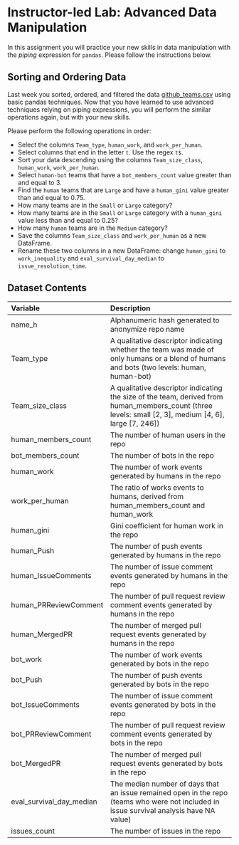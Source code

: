 # Instructor-led Lab: Advanced Data Manipulation

In this assignment you will practice your new skills in data manipulation with the *piping* expression for `pandas`. Please follow the instructions below.

## Sorting and Ordering Data

Last week you sorted, ordered, and filtered the data [github_teams.csv](/data/github_teams.csv) using basic pandas techniques. Now that you have learned to use advanced techniques relying on piping expressions, you will perform the similar operations again, but with your new skills. 

Please perform the following operations in order:

* Select the columns `Team_type`, `human_work`, and `work_per_human`.
* Select columns that end in the letter `t`. Use the regex `t$`.
* Sort your data descending using the columns `Team_size_class`, `human_work`, `work_per_human`.
* Select `human-bot` teams that have a `bot_members_count` value greater than and equal to 3.
* Find the `human` teams that are `Large` and have a `human_gini` value greater than and equal to 0.75.
* How many teams are in the `Small` or `Large` category?
* How many teams are in the `Small` or `Large` category with a `human_gini` value less than and equal to 0.25?
* How many `human` teams are in the `Medium` category?
* Save the columns `Team_size_class` and `work_per_human` as a new DataFrame.
* Rename these two columns in a new DataFrame: change `human_gini` to `work_inequality` and `eval_survival_day_median` to `issue_resolution_time`.

## Dataset Contents

| Variable  | Description | 
| :------------ |:---------------|
| name_h | Alphanumeric hash generated to anonymize repo name |
| Team_type |  A qualitative descriptor indicating whether the team was made of only humans or a blend of humans and bots (two levels: human, human-bot) |
| Team_size_class |  A qualitative descriptor indicating the size of the team, derived from human_members_count (three levels: small [2, 3], medium [4, 6], large [7, 246]) |
| human_members_count  | The number of human users in the repo |
| bot_members_count | The number of bots in the repo |
| human_work | The number of work events generated by humans in the repo |
| work_per_human | The ratio of works events to humans, derived from human_members_count and human_work |
| human_gini | Gini coefficient for human work in the repo |
| human_Push | The number of push events generated by humans in the repo |
| human_IssueComments | The number of issue comment events generated by humans in the repo |
| human_PRReviewComment | The number of pull request review comment events generated by humans in the repo |
| human_MergedPR | The number of merged pull request events generated by humans in the repo |
| bot_work | The number of work events generated by bots in the repo |
| bot_Push | The number of push events generated by bots in the repo |
| bot_IssueComments | The number of issue comment events generated by bots in the repo |
| bot_PRReviewComment | The number of pull request review comment events generated by bots in the repo |
| bot_MergedPR | The number of merged pull request events generated by bots in the repo |
| eval_survival_day_median | The median number of days that an issue remained open in the repo (teams who were not included in issue survival analysis have NA value) |
| issues_count | The number of issues in the repo |

